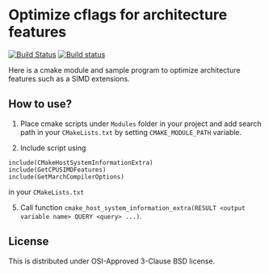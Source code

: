 # Optimize cflags for architecture features

[![Build Status](https://travis-ci.org/miurahr/cmake-optimize-architecture-flag.svg?branch=master)](https://travis-ci.org/miurahr/cmake-optimize-architecture-flag)
[![Build status](https://ci.appveyor.com/api/projects/status/3xbllgket0ws79dw?svg=true)](https://ci.appveyor.com/project/miurahr/cmake-optimize-architecture-flag)

Here is a cmake module and sample program to optimize architecture features
such as a SIMD extensions.

## How to use?

1. Place cmake scripts under `Modules` folder in your project and add search path
in your `CMakeLists.txt` by setting `CMAKE_MODULE_PATH` variable.

3. Include script using 
```
include(CMakeHostSystemInformationExtra)
include(GetCPUSIMDFeatures)
include(GetMarchCompilerOptions)
```
in your `CMakeLists.txt`

5. Call function `cmake_host_system_information_extra(RESULT <output variable name> QUERY <query> ...)`.


## License

This is distributed under OSI-Approved 3-Clause BSD license.

